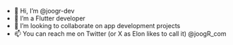 - 👋 Hi, I’m @joogr-dev
- 👀 I’m a Flutter developer
- 💞️ I’m looking to collaborate on app development projects
- 📫 You can reach me on Twitter (or X as Elon likes to call it) @joogR_com

